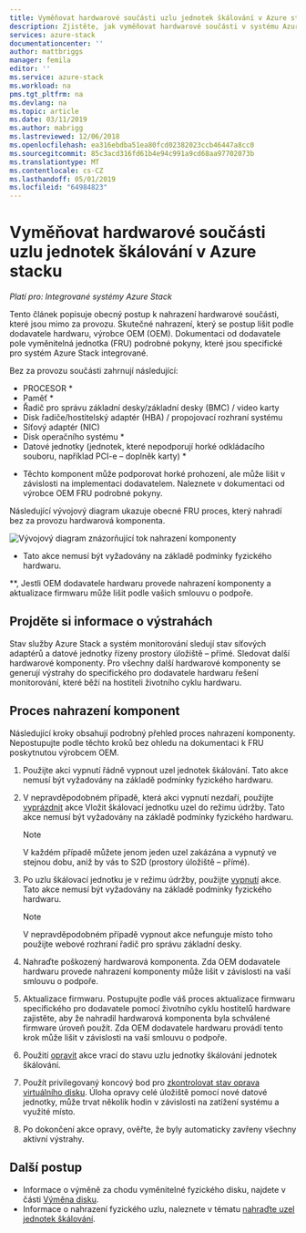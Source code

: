 ```yaml
---
title: Vyměňovat hardwarové součásti uzlu jednotek škálování v Azure stacku | Dokumentace Microsoftu
description: Zjistěte, jak vyměňovat hardwarové součásti v systému Azure Stack integrované.
services: azure-stack
documentationcenter: ''
author: mattbriggs
manager: femila
editor: ''
ms.service: azure-stack
ms.workload: na
pms.tgt_pltfrm: na
ms.devlang: na
ms.topic: article
ms.date: 03/11/2019
ms.author: mabrigg
ms.lastreviewed: 12/06/2018
ms.openlocfilehash: ea316ebdba51ea80fcd02382023ccb46447a8cc0
ms.sourcegitcommit: 85c3acd316fd61b4e94c991a9cd68aa97702073b
ms.translationtype: MT
ms.contentlocale: cs-CZ
ms.lasthandoff: 05/01/2019
ms.locfileid: "64984823"
---
```

# <a name="replace-a-hardware-component-on-an-azure-stack-scale-unit-node"></a>Vyměňovat hardwarové součásti uzlu jednotek škálování v Azure stacku

*Platí pro: Integrované systémy Azure Stack*

Tento článek popisuje obecný postup k nahrazení hardwarové součásti, které jsou mimo za provozu. Skutečné nahrazení, který se postup lišit podle dodavatele hardwaru, výrobce OEM (OEM). Dokumentaci od dodavatele pole vyměnitelná jednotka (FRU) podrobné pokyny, které jsou specifické pro systém Azure Stack integrované.

Bez za provozu součásti zahrnují následující:

- PROCESOR *
- Paměť *
- Řadič pro správu základní desky/základní desky (BMC) / video karty
- Disk řadiče/hostitelský adaptér (HBA) / propojovací rozhraní systému
- Síťový adaptér (NIC)
- Disk operačního systému *
- Datové jednotky (jednotek, které nepodporují horké odkládacího souboru, například PCI-e – doplněk karty) *

* Těchto komponent může podporovat horké prohození, ale může lišit v závislosti na implementaci dodavatelem. Naleznete v dokumentaci od výrobce OEM FRU podrobné pokyny.

Následující vývojový diagram ukazuje obecné FRU proces, který nahradí bez za provozu hardwarová komponenta.

![Vývojový diagram znázorňující tok nahrazení komponenty](media/azure-stack-replace-component/replacecomponentflow.PNG)

* Tato akce nemusí být vyžadovány na základě podmínky fyzického hardwaru.

**, Jestli OEM dodavatele hardwaru provede nahrazení komponenty a aktualizace firmwaru může lišit podle vašich smlouvu o podpoře.

## <a name="review-alert-information"></a>Projděte si informace o výstrahách

Stav služby Azure Stack a systém monitorování sledují stav síťových adaptérů a datové jednotky řízeny prostory úložiště – přímé. Sledovat další hardwarové komponenty. Pro všechny další hardwarové komponenty se generují výstrahy do specifického pro dodavatele hardwaru řešení monitorování, které běží na hostiteli životního cyklu hardwaru.  

## <a name="component-replacement-process"></a>Proces nahrazení komponent

Následující kroky obsahují podrobný přehled proces nahrazení komponenty. Nepostupujte podle těchto kroků bez ohledu na dokumentaci k FRU poskytnutou výrobcem OEM.

1. Použijte akci vypnutí řádně vypnout uzel jednotek škálování. Tato akce nemusí být vyžadovány na základě podmínky fyzického hardwaru.

2. V nepravděpodobném případě, která akci vypnutí nezdaří, použijte [vyprázdnit](azure-stack-node-actions.md#drain) akce Vložit škálovací jednotku uzel do režimu údržby. Tato akce nemusí být vyžadovány na základě podmínky fyzického hardwaru.

   > [!NOTE]  
   > V každém případě můžete jenom jeden uzel zakázána a vypnutý ve stejnou dobu, aniž by vás to S2D (prostory úložiště – přímé).

3. Po uzlu škálovací jednotku je v režimu údržby, použijte [vypnutí](azure-stack-node-actions.md#scale-unit-node-actions) akce. Tato akce nemusí být vyžadovány na základě podmínky fyzického hardwaru.

   > [!NOTE]  
   > V nepravděpodobném případě vypnout akce nefunguje místo toho použijte webové rozhraní řadič pro správu základní desky.

4. Nahraďte poškozený hardwarová komponenta. Zda OEM dodavatele hardwaru provede nahrazení komponenty může lišit v závislosti na vaší smlouvu o podpoře.  
5. Aktualizace firmwaru. Postupujte podle váš proces aktualizace firmwaru specifického pro dodavatele pomocí životního cyklu hostitelů hardware zajistěte, aby že nahradil hardwarová komponenta byla schválené firmware úroveň použít. Zda OEM dodavatele hardwaru provádí tento krok může lišit v závislosti na vaší smlouvu o podpoře.  
6. Použití [opravit](azure-stack-node-actions.md#scale-unit-node-actions) akce vrací do stavu uzlu jednotky škálování jednotek škálování.
7. Použít privilegovaný koncový bod pro [zkontrolovat stav oprava virtuálního disku](azure-stack-replace-disk.md#check-the-status-of-virtual-disk-repair). Úloha opravy celé úložiště pomocí nové datové jednotky, může trvat několik hodin v závislosti na zatížení systému a využité místo.
8. Po dokončení akce opravy, ověřte, že byly automaticky zavřeny všechny aktivní výstrahy.

## <a name="next-steps"></a>Další postup

- Informace o výměně za chodu vyměnitelné fyzického disku, najdete v části [Výměna disku](azure-stack-replace-disk.md).
- Informace o nahrazení fyzického uzlu, naleznete v tématu [nahraďte uzel jednotek škálování](azure-stack-replace-node.md).
